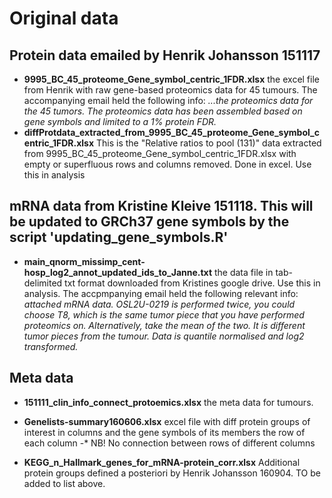 # Original data

## Protein data emailed by Henrik Johansson 151117   
   * __9995_BC_45_proteome_Gene_symbol_centric_1FDR.xlsx__
   the excel file from Henrik with raw gene-based proteomics data for 45 tumours.
   The accompanying email held the following info:
   _...the proteomics data for the 45 tumors. The proteomics data has been assembled based on gene symbols and limited to a 1% protein FDR._
   * __diffProtdata_extracted_from_9995_BC_45_proteome_Gene_symbol_centric_1FDR.xlsx__
   This is the "Relative ratios to pool (131)" data extracted from 9995_BC_45_proteome_Gene_symbol_centric_1FDR.xlsx with empty or superfluous rows and columns removed. Done in excel. Use this in analysis

## mRNA data from Kristine Kleive 151118. This will be updated to GRCh37 gene symbols by the script 'updating_gene_symbols.R'
   * __main_qnorm_missimp_cent-hosp_log2_annot_updated_ids_to_Janne.txt__
   the data file in tab-delimited txt format downloaded from Kristines google drive. Use this in analysis.
   The accpmpanying email held the following relevant info: _attached mRNA data. OSL2U-0219 is performed twice, you could choose T8, which is the same tumor piece that you have performed proteomics on. Alternatively, take the mean of the two. It is different tumor pieces from the tumour.
Data is quantile normalised and log2 transformed._
  

## Meta data
   * __151111_clin_info_connect_protoemics.xlsx__
   the meta data for tumours.

   * __Genelists-summary160606.xlsx__
   excel file with diff protein groups of interest in columns and the gene symbols of its members the row of each column -* NB! No connection between rows of different columns

   * __KEGG_n_Hallmark_genes_for_mRNA-protein_corr.xlsx__
   Additional protein groups defined a posteriori by Henrik Johansson 160904. TO be added to list above.
   


